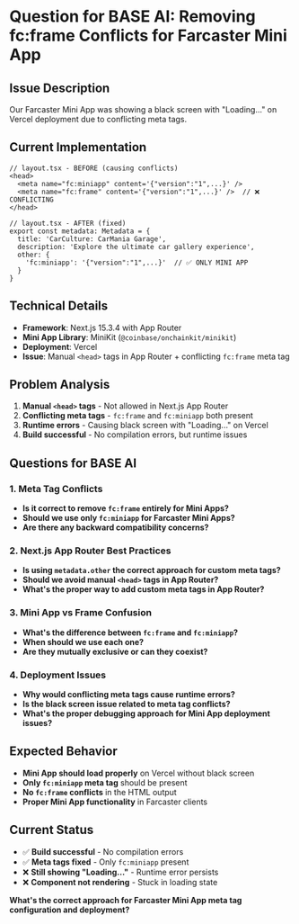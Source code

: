 # Question for BASE AI: Removing fc:frame Conflicts for Farcaster Mini App

## Issue Description
Our Farcaster Mini App was showing a black screen with "Loading..." on Vercel deployment due to conflicting meta tags.

## Current Implementation
```tsx
// layout.tsx - BEFORE (causing conflicts)
<head>
  <meta name="fc:miniapp" content='{"version":"1",...}' />
  <meta name="fc:frame" content='{"version":"1",...}' />  // ❌ CONFLICTING
</head>

// layout.tsx - AFTER (fixed)
export const metadata: Metadata = {
  title: 'CarCulture: CarMania Garage',
  description: 'Explore the ultimate car gallery experience',
  other: {
    'fc:miniapp': '{"version":"1",...}'  // ✅ ONLY MINI APP
  }
}
```

## Technical Details
- **Framework**: Next.js 15.3.4 with App Router
- **Mini App Library**: MiniKit (`@coinbase/onchainkit/minikit`)
- **Deployment**: Vercel
- **Issue**: Manual `<head>` tags in App Router + conflicting `fc:frame` meta tag

## Problem Analysis
1. **Manual `<head>` tags** - Not allowed in Next.js App Router
2. **Conflicting meta tags** - `fc:frame` and `fc:miniapp` both present
3. **Runtime errors** - Causing black screen with "Loading..." on Vercel
4. **Build successful** - No compilation errors, but runtime issues

## Questions for BASE AI

### 1. **Meta Tag Conflicts**
- **Is it correct to remove `fc:frame` entirely for Mini Apps?**
- **Should we use only `fc:miniapp` for Farcaster Mini Apps?**
- **Are there any backward compatibility concerns?**

### 2. **Next.js App Router Best Practices**
- **Is using `metadata.other` the correct approach for custom meta tags?**
- **Should we avoid manual `<head>` tags in App Router?**
- **What's the proper way to add custom meta tags in App Router?**

### 3. **Mini App vs Frame Confusion**
- **What's the difference between `fc:frame` and `fc:miniapp`?**
- **When should we use each one?**
- **Are they mutually exclusive or can they coexist?**

### 4. **Deployment Issues**
- **Why would conflicting meta tags cause runtime errors?**
- **Is the black screen issue related to meta tag conflicts?**
- **What's the proper debugging approach for Mini App deployment issues?**

## Expected Behavior
- **Mini App should load properly** on Vercel without black screen
- **Only `fc:miniapp` meta tag** should be present
- **No `fc:frame` conflicts** in the HTML output
- **Proper Mini App functionality** in Farcaster clients

## Current Status
- ✅ **Build successful** - No compilation errors
- ✅ **Meta tags fixed** - Only `fc:miniapp` present
- ❌ **Still showing "Loading..."** - Runtime error persists
- ❌ **Component not rendering** - Stuck in loading state

**What's the correct approach for Farcaster Mini App meta tag configuration and deployment?** 
